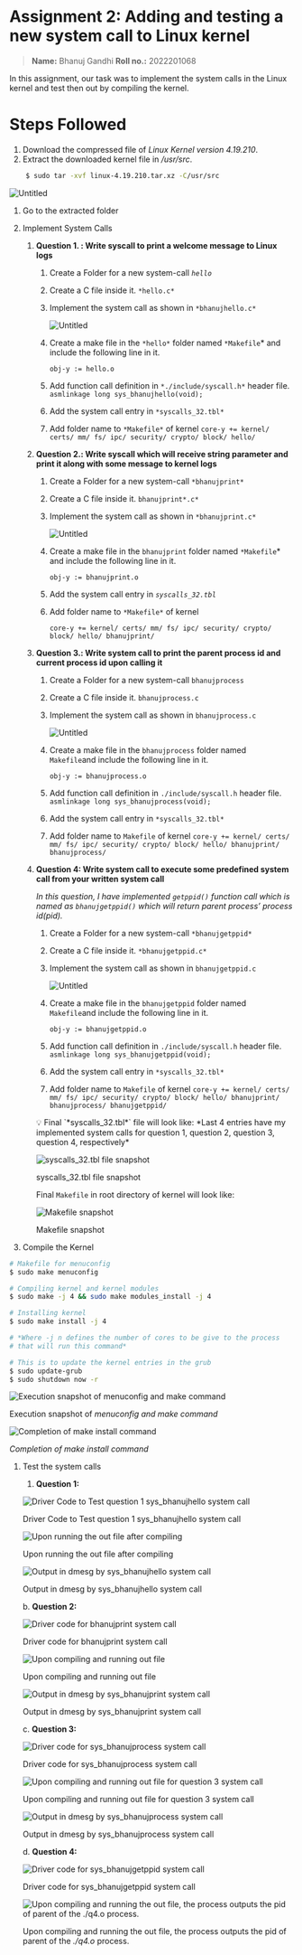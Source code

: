 # Assignment 2: Adding and testing a new system call to Linux kernel

> **Name:** Bhanuj Gandhi
**Roll no.:** 2022201068
> 

In this assignment, our task was to implement the system calls in the Linux kernel and test then out by compiling the kernel.

# Steps Followed

1. Download the compressed file of *Linux Kernel version 4.19.210*.
2. Extract the downloaded kernel file in */usr/src*.

```bash
    $ sudo tar -xvf linux-4.19.210.tar.xz -C/usr/src
```

![Untitled](Assignment%202%20Adding%20and%20testing%20a%20new%20system%20call%20%2055f937de275b4b4f986420543e54d3ed/Untitled.png)

1. Go to the extracted folder
2. Implement System Calls
    1. **Question 1. : Write syscall to print a welcome message to Linux logs**
        1. Create a Folder for a new system-call *`hello`*
        2. Create a C file inside it. `*hello.c*`
        3. Implement the system call as shown in `*bhanujhello.c*`
            
            ![Untitled](Assignment%202%20Adding%20and%20testing%20a%20new%20system%20call%20%2055f937de275b4b4f986420543e54d3ed/Untitled%201.png)
            
        4. Create a make file in the `*hello*` folder named `*Makefile`* and include the following line in it.
            
            `obj-y := hello.o`
            
        5. Add function call definition in `*./include/syscall.h*` header file.
        `asmlinkage long sys_bhanujhello(void);`
        6. Add the system call entry in `*syscalls_32.tbl*`
        7. Add folder name to `*Makefile*` of kernel
        `core-y += kernel/ certs/ mm/ fs/ ipc/ security/ crypto/ block/ hello/`
    2. **Question 2.: Write syscall which will receive string parameter and print it along with some message to kernel logs**
        1. Create a Folder for a new system-call `*bhanujprint*`
        2. Create a C file inside it. `bhanujprint*.c*`
        3. Implement the system call as shown in `*bhanujprint.c*`
            
            ![Untitled](Assignment%202%20Adding%20and%20testing%20a%20new%20system%20call%20%2055f937de275b4b4f986420543e54d3ed/Untitled%202.png)
            
        4. Create a make file in the `bhanujprint` folder named `*Makefile`* and include the following line in it.
            
            `obj-y := bhanujprint.o`
            
        5. Add the system call entry in *`syscalls_32.tbl`*
        6. Add folder name to `*Makefile*` of kernel
            
            `core-y += kernel/ certs/ mm/ fs/ ipc/ security/ crypto/ block/ hello/ bhanujprint/`
            
    3. **Question 3.: Write system call to print the parent process id and current process id upon calling it**
        1. Create a Folder for a new system-call `bhanujprocess`
        2. Create a C file inside it. `bhanujprocess.c`
        3. Implement the system call as shown in `bhanujprocess.c`
            
            ![Untitled](Assignment%202%20Adding%20and%20testing%20a%20new%20system%20call%20%2055f937de275b4b4f986420543e54d3ed/Untitled%203.png)
            
        4. Create a make file in the `bhanujprocess` folder named `Makefile`and include the following line in it.
            
            `obj-y := bhanujprocess.o`
            
        5. Add function call definition in `./include/syscall.h` header file.
        `asmlinkage long sys_bhanujprocess(void);`
        6. Add the system call entry in `*syscalls_32.tbl*`
        7. Add folder name to `Makefile` of kernel
        `core-y += kernel/ certs/ mm/ fs/ ipc/ security/ crypto/ block/ hello/ bhanujprint/ bhanujprocess/`
    4. **Question 4: Write system call to execute some predefined system call from your written system call**
        
        *In this question, I have implemented `getppid()` function call which is named as `bhanujgetppid()` which will return parent process’ process id(pid).* 
        
        1. Create a Folder for a new system-call `*bhanujgetppid*`
        2. Create a C file inside it. `*bhanujgetppid.c*`
        3. Implement the system call as shown in `bhanujgetppid.c`
            
            ![Untitled](Assignment%202%20Adding%20and%20testing%20a%20new%20system%20call%20%2055f937de275b4b4f986420543e54d3ed/Untitled%204.png)
            
        4. Create a make file in the `bhanujgetppid` folder named `Makefile`and include the following line in it.
            
            `obj-y := bhanujgetppid.o`
            
        5. Add function call definition in `./include/syscall.h` header file.
        `asmlinkage long sys_bhanujgetppid(void);`
        6. Add the system call entry in `*syscalls_32.tbl*`
        7. Add folder name to `Makefile` of kernel
        `core-y += kernel/ certs/ mm/ fs/ ipc/ security/ crypto/ block/ hello/ bhanujprint/ bhanujprocess/ bhanujgetppid/`   
        
        <aside>
        💡 Final `*syscalls_32.tbl*` file will look like:
        *Last 4 entries have my implemented system calls for question 1, question 2, question 3, question 4, respectively*
        
        ![syscalls_32.tbl file snapshot](Assignment%202%20Adding%20and%20testing%20a%20new%20system%20call%20%2055f937de275b4b4f986420543e54d3ed/Untitled%205.png)
        
        syscalls_32.tbl file snapshot
        
        Final `Makefile` in root directory of kernel will look like:
        
        ![Makefile snapshot](Assignment%202%20Adding%20and%20testing%20a%20new%20system%20call%20%2055f937de275b4b4f986420543e54d3ed/Untitled%206.png)
        
        Makefile snapshot
        
        </aside>
        
3.  Compile the Kernel

```bash
# Makefile for menuconfig
$ sudo make menuconfig

# Compiling kernel and kernel modules
$ sudo make -j 4 && sudo make modules_install -j 4

# Installing kernel
$ sudo make install -j 4

# *Where -j n defines the number of cores to be give to the process
# that will run this command*

# This is to update the kernel entries in the grub
$ sudo update-grub
$ sudo shutdown now -r

```

![Execution snapshot of *menuconfig and make command*](Assignment%202%20Adding%20and%20testing%20a%20new%20system%20call%20%2055f937de275b4b4f986420543e54d3ed/Untitled.jpeg)

Execution snapshot of *menuconfig and make command*

![*Completion of make install command*](Assignment%202%20Adding%20and%20testing%20a%20new%20system%20call%20%2055f937de275b4b4f986420543e54d3ed/Untitled%201.jpeg)

*Completion of make install command*

1. Test the system calls
    1. **Question 1:**
    
    ![Driver Code to Test question 1 sys_bhanujhello system call](Assignment%202%20Adding%20and%20testing%20a%20new%20system%20call%20%2055f937de275b4b4f986420543e54d3ed/Untitled%207.png)
    
    Driver Code to Test question 1 sys_bhanujhello system call
    
    ![Upon running the out file after compiling](Assignment%202%20Adding%20and%20testing%20a%20new%20system%20call%20%2055f937de275b4b4f986420543e54d3ed/Untitled%208.png)
    
    Upon running the out file after compiling
    
    ![Output in dmesg by sys_bhanujhello system call](Assignment%202%20Adding%20and%20testing%20a%20new%20system%20call%20%2055f937de275b4b4f986420543e54d3ed/Untitled%209.png)
    
    Output in dmesg by sys_bhanujhello system call
    
    b. **Question 2:**
    
    ![Driver code for bhanujprint system call](Assignment%202%20Adding%20and%20testing%20a%20new%20system%20call%20%2055f937de275b4b4f986420543e54d3ed/Untitled%2010.png)
    
    Driver code for bhanujprint system call
    
    ![Upon compiling and running out file](Assignment%202%20Adding%20and%20testing%20a%20new%20system%20call%20%2055f937de275b4b4f986420543e54d3ed/Untitled%2011.png)
    
    Upon compiling and running out file
    
    ![Output in dmesg by sys_bhanujprint system call](Assignment%202%20Adding%20and%20testing%20a%20new%20system%20call%20%2055f937de275b4b4f986420543e54d3ed/Untitled%2012.png)
    
    Output in dmesg by sys_bhanujprint system call
    
    c. **Question 3:**
    
    ![Driver code for sys_bhanujprocess system call](Assignment%202%20Adding%20and%20testing%20a%20new%20system%20call%20%2055f937de275b4b4f986420543e54d3ed/Untitled%2013.png)
    
    Driver code for sys_bhanujprocess system call
    
    ![Upon compiling and running out file for question 3 system call](Assignment%202%20Adding%20and%20testing%20a%20new%20system%20call%20%2055f937de275b4b4f986420543e54d3ed/Untitled%2014.png)
    
    Upon compiling and running out file for question 3 system call
    
    ![Output in dmesg by sys_bhanujprocess system call](Assignment%202%20Adding%20and%20testing%20a%20new%20system%20call%20%2055f937de275b4b4f986420543e54d3ed/Untitled%2015.png)
    
    Output in dmesg by sys_bhanujprocess system call
    
    d. **Question 4:**
    
    ![Driver code for sys_bhanujgetppid system call](Assignment%202%20Adding%20and%20testing%20a%20new%20system%20call%20%2055f937de275b4b4f986420543e54d3ed/Untitled%2016.png)
    
    Driver code for sys_bhanujgetppid system call
    
    ![Upon compiling and running the out file, the process outputs the pid of parent of the *./q4.o* process.](Assignment%202%20Adding%20and%20testing%20a%20new%20system%20call%20%2055f937de275b4b4f986420543e54d3ed/Untitled%2017.png)
    
    Upon compiling and running the out file, the process outputs the pid of parent of the *./q4.o* process.